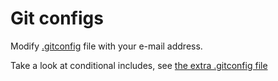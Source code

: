 # Git configs

Modify [.gitconfig](.gitconfig) file with your e-mail address.

Take a look at conditional includes, see [the extra .gitconfig file](extragitconfig.example)
